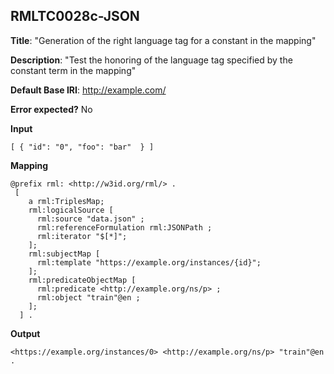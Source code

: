 ## RMLTC0028c-JSON

**Title**: "Generation of the right language tag for a constant in the mapping"

**Description**: "Test the honoring of the language tag specified by the constant term in the mapping"

**Default Base IRI**: http://example.com/

**Error expected?** No

**Input**
```
[ { "id": "0", "foo": "bar"  } ] 

```

**Mapping**
```
@prefix rml: <http://w3id.org/rml/> .
 [
    a rml:TriplesMap;
    rml:logicalSource [
      rml:source "data.json" ;
      rml:referenceFormulation rml:JSONPath ;
      rml:iterator "$[*]";
    ];
    rml:subjectMap [
      rml:template "https://example.org/instances/{id}";
    ];
    rml:predicateObjectMap [
      rml:predicate <http://example.org/ns/p> ;
      rml:object "train"@en ;
    ];
  ] .

```

**Output**
```
<https://example.org/instances/0> <http://example.org/ns/p> "train"@en .

```

